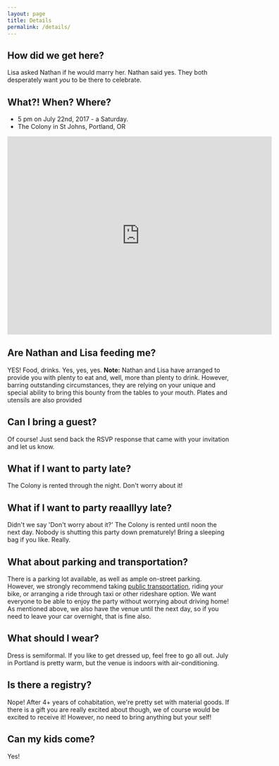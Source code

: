 ```yaml
---
layout: page
title: Details
permalink: /details/
---
```


## How did we get here?
Lisa asked Nathan if he would marry her. Nathan said yes. They both desperately want *you* to be there to celebrate.

## What?! When? Where?
* 5 pm on July 22nd, 2017 - a Saturday.
* The Colony in St Johns, Portland, OR
<iframe src="https://www.google.com/maps/embed?pb=!1m14!1m8!1m3!1d41186.81505853161!2d-122.72668493075518!3d45.55683545849303!3m2!1i1024!2i768!4f13.1!3m3!1m2!1s0x0%3A0x1daac549f14bbe8e!2sThe+Colony!5e0!3m2!1sen!2sus!4v1490588338072" width="600" height="450" frameborder="0" style="border:0" allowfullscreen></iframe>

## Are Nathan and Lisa feeding me?
YES! Food, drinks. Yes, yes, yes. 
**Note:** Nathan and Lisa have arranged to provide you with plenty to eat and, well, more than plenty to drink. However, barring outstanding circumstances, they are relying on your unique and special ability to bring this bounty from the tables to your mouth. Plates and utensils are also provided

## Can I bring a guest?
Of course! Just send back the RSVP response that came with your invitation and let us know.

## What if I want to party late?
The Colony is rented through the night. Don't worry about it!

## What if I want to party reaalllyy late?
Didn't we say 'Don't worry about it?' The Colony is rented until noon the next day. Nobody is shutting this party down prematurely! Bring a sleeping bag if you like. Really.

## What about parking and transportation? 
There is a parking lot available, as well as ample on-street parking. However, we strongly recommend taking [public transportation](http://trimet.org), riding your bike, or arranging a ride through taxi or other rideshare option. We want everyone to be able to enjoy the party without worrying about driving home! As mentioned above, we also have the venue until the next day, so if you need to leave your car overnight, that is fine also. 

## What should I wear? 
Dress is semiformal. If you like to get dressed up, feel free to go all out. July in Portland is pretty warm, but the venue is indoors with air-conditioning. 

## Is there a registry?
Nope! After 4+ years of cohabitation, we're pretty set with material goods. If there is a gift you are really excited about though, we of course would be excited to receive it! However, no need to bring anything but your self!

## Can my kids come? 
Yes! 
